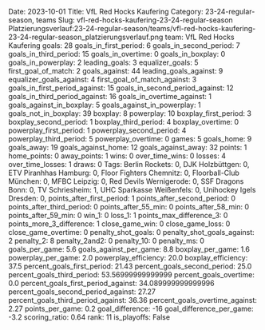 Date: 2023-10-01
Title: VfL Red Hocks Kaufering
Category: 23-24-regular-season, teams
Slug: vfl-red-hocks-kaufering-23-24-regular-season
Platzierungsverlauf:23-24-regular-season/teams/vfl-red-hocks-kaufering-23-24-regular-season_platzierungsverlauf.png
team: VfL Red Hocks Kaufering
goals: 28
goals_in_first_period: 6
goals_in_second_period: 7
goals_in_third_period: 15
goals_in_overtime: 0
goals_in_boxplay: 0
goals_in_powerplay: 2
leading_goals: 3
equalizer_goals: 5
first_goal_of_match: 2
goals_against: 44
leading_goals_against: 9
equalizer_goals_against: 4
first_goal_of_match_against: 3
goals_in_first_period_against: 15
goals_in_second_period_against: 12
goals_in_third_period_against: 16
goals_in_overtime_against: 1
goals_against_in_boxplay: 5
goals_against_in_powerplay: 1
goals_not_in_boxplay: 39
boxplay: 8
powerplay: 10
boxplay_first_period: 3
boxplay_second_period: 1
boxplay_third_period: 4
boxplay_overtime: 0
powerplay_first_period: 1
powerplay_second_period: 4
powerplay_third_period: 5
powerplay_overtime: 0
games: 5
goals_home: 9
goals_away: 19
goals_against_home: 12
goals_against_away: 32
points: 1
home_points: 0
away_points: 1
wins: 0
over_time_wins: 0
losses: 4
over_time_losses: 1
draws: 0
Tags:  Berlin Rockets: 0,  DJK Holzbüttgen: 0,  ETV Piranhhas Hamburg: 0,  Floor Fighters Chemnitz: 0,  Floorball-Club München: 0,  MFBC Leipzig: 0,  Red Devils Wernigerode: 0,  SSF Dragons Bonn: 0,  TV Schriesheim: 1,  UHC Sparkasse Weißenfels: 0,  Unihockey Igels Dresden: 0,
points_after_first_period: 1
points_after_second_period: 0
points_after_third_period: 0
points_after_55_min: 0
points_after_58_min: 0
points_after_59_min: 0
win_1: 0
loss_1: 1
points_max_difference_3: 0
points_more_3_difference: 1
close_game_win: 0
close_game_loss: 0
close_game_overtime: 0
penalty_shot_goals: 0
penalty_shot_goals_against: 2
penalty_2: 8
penalty_2and2: 0
penalty_10: 0
penalty_ms: 0
goals_per_game: 5.6
goals_against_per_game: 8.8
boxplay_per_game: 1.6
powerplay_per_game: 2.0
powerplay_efficiency: 20.0
boxplay_efficiency: 37.5
percent_goals_first_period: 21.43
percent_goals_second_period: 25.0
percent_goals_third_period: 53.56999999999999
percent_goals_overtime: 0.0
percent_goals_first_period_against: 34.089999999999996
percent_goals_second_period_against: 27.27
percent_goals_third_period_against: 36.36
percent_goals_overtime_against: 2.27
points_per_game: 0.2
goal_difference: -16
goal_difference_per_game: -3.2
scoring_ratio: 0.64
rank: 11
is_playoffs: False
